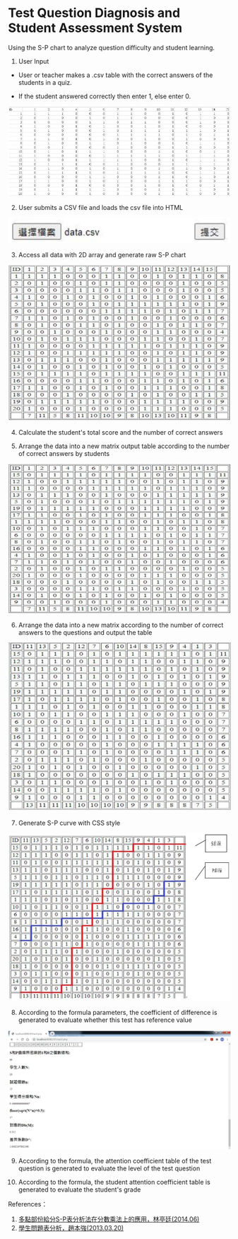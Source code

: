 # Test Question Diagnosis and Student Assessment System
Using  the S-P chart to analyze question difficulty and student learning.

1. User Input

* User or teacher makes a .csv table with the correct answers of the students in a quiz.

* If the student answered correctly then enter 1, else enter 0.

![image](https://github.com/ycchiu0703/Test-Question-Diagnosis-and-Student-Assessment-System/blob/main/image/csv_sample.jpg)

2. User submits a CSV file and loads the csv file into HTML

![image](https://github.com/ycchiu0703/Test-Question-Diagnosis-and-Student-Assessment-System/blob/main/image/SubmitData.jpg)

3. Access all data with 2D array and generate raw S-P chart

![image](https://github.com/ycchiu0703/Test-Question-Diagnosis-and-Student-Assessment-System/blob/main/image/OriginalS-PForm.jpg)

4. Calculate the student's total score and the number of correct answers

5. Arrange the data into a new matrix output table according to the number of correct answers by students

![image](https://github.com/ycchiu0703/Test-Question-Diagnosis-and-Student-Assessment-System/blob/main/image/CorrectAnsbyStudents.jpg)

6. Arrange the data into a new matrix according to the number of correct answers to the questions and output the table

![image](https://github.com/ycchiu0703/Test-Question-Diagnosis-and-Student-Assessment-System/blob/main/image/NumofCorrectAnswers.jpg)

7. Generate S-P curve with CSS style

![image](https://github.com/ycchiu0703/Test-Question-Diagnosis-and-Student-Assessment-System/blob/main/image/S-PChart.jpg)

8. According to the formula parameters, the coefficient of difference is generated to evaluate whether this test has reference value

![image](https://github.com/ycchiu0703/Test-Question-Diagnosis-and-Student-Assessment-System/blob/main/image/GenerateCoeofDiff.jpg)

9. According to the formula, the attention coefficient table of the test question is generated to evaluate the level of the test question

10. According to the formula, the student attention coefficient table is generated to evaluate the student's grade

References：
1. [多點部份給分S-P表分析法在分數乘法上的應用，林亭廷(2014.06)](http://ntcuir.ntcu.edu.tw/bitstream/987654321/869/1/102NTCT0629017-001.pdf)
2. [學生問題表分析，趙本強(2013.03.20)](http://120.107.155.180/download/PHP/SP_Chart/%e5%ad%b8%e7%94%9f%e5%95%8f%e9%a1%8c%e8%a1%a8%e5%88%86%e6%9e%90.pdf)
